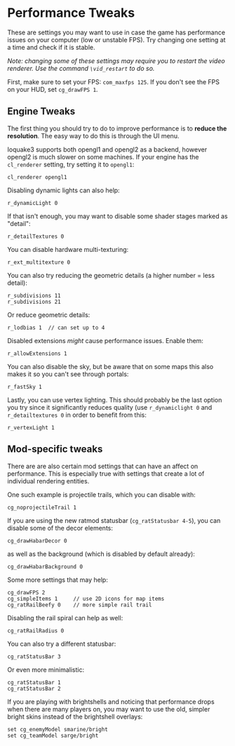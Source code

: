 # Performance Tweaks

These are settings you may want to use in case the game has performance issues on your computer (low or unstable FPS). Try changing one setting at a time and check if it is stable.

*Note: changing some of these settings may require you to restart the video renderer. Use the command `\vid_restart` to do so.*

First, make sure to set your FPS: `com_maxfps 125`. If you don't see the FPS on your HUD, set `cg_drawFPS 1`.

## Engine Tweaks 

The first thing you should try to do to improve performance is to **reduce the resolution**. The easy way to do this is through the UI menu.  

Ioquake3 supports both opengl1 and opengl2 as a backend, however opengl2 is much slower on some machines. If your engine has the `cl_renderer` setting, try setting it to `opengl1`:

	cl_renderer opengl1

Disabling dynamic lights can also help:

	r_dynamicLight 0

If that isn't enough, you may want to disable some shader stages marked as "detail":

	r_detailTextures 0

You can disable hardware multi-texturing: 

	r_ext_multitexture 0

You can also try reducing the geometric details (a higher number = less detail):

	r_subdivisions 11
	r_subdivisions 21

Or reduce geometric details:

	r_lodbias 1  // can set up to 4

Disabled extensions *might* cause performance issues. Enable them:

	r_allowExtensions 1

You can also disable the sky, but be aware that on some maps this also makes it so you can't see through portals:

	r_fastSky 1

Lastly, you can use vertex lighting. This should probably be the last option you try since it significantly reduces quality (use `r_dynamiclight 0` and `r_detailtextures 0` in order to benefit from this:

	r_vertexLight 1	

## Mod-specific tweaks

There are are also certain mod settings that can have an affect on performance. This is especially true with settings that create a lot of individual rendering entities.

One such example is projectile trails, which you can disable with:

	cg_noprojectileTrail 1

If you are using the new ratmod statusbar (`cg_ratStatusbar 4-5`), you can disable some of the decor elements:

	cg_drawHabarDecor 0

as well as the background (which is disabled by default already):

	cg_drawHabarBackground 0

Some more settings that may help:

	cg_drawFPS 2 
	cg_simpleItems 1     // use 2D icons for map items
	cg_ratRailBeefy 0    // more simple rail trail

Disabling the rail spiral can help as well:

	cg_ratRailRadius 0

You can also try a different statusbar:

	cg_ratStatusBar 3

Or even more minimalistic:

	cg_ratStatusBar 1
	cg_ratStatusBar 2

If you are playing with brightshells and noticing that performance drops when there are many players on, you may want to use the old, simpler bright skins instead of the brightshell overlays:

	set cg_enemyModel smarine/bright
	set cg_teamModel sarge/bright
